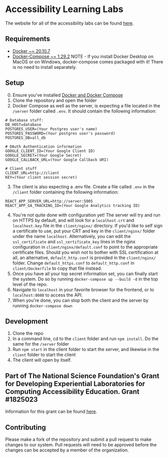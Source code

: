 # Accessibility Learning Labs

The website for all of the accessibility labs can be found [here](http://all.rit.edu).

## Requirements

- [Docker ~= 20.10.7](https://docs.docker.com/engine/install/)
- [Docker-Compose ~= 1.29.2](https://docs.docker.com/compose/install/)
NOTE - If you install Docker Desktop on MacOS or on Windows, docker-compose comes packaged with it! There is no need to install separately.

## Setup

0. Ensure you've installed [Docker and Docker Compose](#requirements)
1. Clone the repository and open the folder
2. Docker Compose as well as the server, is expecting a file located in the `/server` folder called `.env`. It should contain the following information:
```
# Database stuff:
DB_HOST=database
POSTGRES_USER=(Your Postgres user's name)
POSTGRES_PASSWORD=(Your postgres user's password)
POSTGRES_DB=all_db

# OAuth Authentication information
GOOGLE_CLIENT_ID=(Your Google Client ID)
GOOGLE_SECRET=(Your Google Secret)
GOOGLE_CALLBACK_URL=(Your Google Callback URI)

# Client stuff
CLIENT_URL=http://client
KEY=(Your client session secret)
```
3. The client is also expecting a .env file. Create a file called `.env` in the `/client` folder containing the following information:
```
REACT_APP_SERVER_URL=http://server:5005
REACT_APP_GA_TRACKING_ID=(Your Google Analytics tracking ID)
```
4. You're not quite done with configuration yet! The server will try and run on HTTPS by default, and will look for a `localhost.crt` and `localhost.key` file in the `client/nginx/` directory. If you'd like to self sign a certificate to use, put your CRT and key in the `client/nginx/` folder under the name `localhost`. Alternatively, you can edit the `ssl_certificate` and `ssl_certificate_key` lines in the nginx configuration in `client/nginx/default.conf` to point to the appropriate certificate files. Should you wish not to bother with SSL certification at all, an alternative, `default_http.conf` is provided in the `client/nginx/` folder. Change `default_https.conf` to `default_http.conf` in `client/Dockerfile` to copy that file instead.
5. Once you have all your top secret information set, you can finally start the system. Do so by running `docker-compose up --build -d` in the top level of the repo.
6. Navigate to `localhost` in your favorite browser for the frontend, or to `localhost:8080` to access the API.
7. When you're done, you can stop both the client and the server by running `docker-compose down`

## Development
1. Clone the repo 
2. In a command line, cd to the `client` folder and run `npm install`. Do the same for the `/server` folder
3. Run `npm start` in the client folder to start the server, and likewise in the `client` folder to start the client
4. The client will open by itself.

## Part of The National Science Foundation's Grant for Developing Experiential Laboratories for Computing Accessibility Education. Grant #1825023

Information for this grant can be found [here](https://www.nsf.gov/awardsearch/showAward?AWD_ID=1825023&HistoricalAwards=false).

## Contributing
Please make a fork of the repository and submit a pull request to make changes to our system. Pull requests will need to be approved before the changes can be accepted by a member of the organization.
